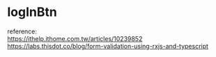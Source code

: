 # logInBtn
reference:  
https://ithelp.ithome.com.tw/articles/10239852  
https://labs.thisdot.co/blog/form-validation-using-rxjs-and-typescript  
